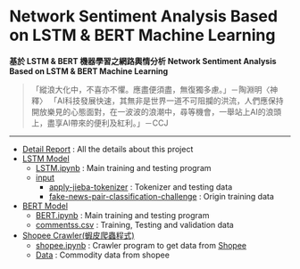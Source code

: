 # Network Sentiment Analysis Based on LSTM & BERT Machine Learning

**基於 LSTM &amp; BERT 機器學習之網路輿情分析
Network Sentiment Analysis Based on LSTM & BERT Machine Learning**

> 「縱浪大化中，不喜亦不懼。應盡便須盡，無復獨多慮。」－陶淵明〈神釋〉
> 「AI科技發展快速，其無非是世界一道不可阻攔的洪流，人們應保持開放樂見的心態面對，在一波波的浪潮中，尋等機會，一舉站上AI的浪頭上，盡享AI帶來的便利及紅利。」－CCJ
<hr/>

* [Detail Report](https://github.com/Jung217/LSTM_BERT_Sentiment_Analysis/blob/main/Network%20Sentiment%20Analysis%20Based%20on%20LSTM%20%26%20BERT%20Machine%20Learning_By_CCJ.pdf) : All the details about this project
* [LSTM Model](https://github.com/Jung217/LSTM_BERT_Sentiment_Analysis/tree/main/LSTM)
    * [LSTM.ipynb](https://github.com/Jung217/LSTM_BERT_Sentiment_Analysis/blob/main/LSTM/LSTM.ipynb) : Main training and testing program 
    * [input](https://github.com/Jung217/LSTM_BERT_Sentiment_Analysis/tree/main/LSTM/input)
        * [apply-jieba-tokenizer](https://github.com/Jung217/LSTM_BERT_Sentiment_Analysis/tree/main/LSTM/input/apply-jieba-tokenizer) : Tokenizer and testing data 
        * [fake-news-pair-classification-challenge](https://github.com/Jung217/LSTM_BERT_Sentiment_Analysis/tree/main/LSTM/input/fake-news-pair-classification-challenge) : Origin training data
* [BERT Model](https://github.com/Jung217/LSTM_BERT_Sentiment_Analysis/tree/main/BERT)
    * [BERT.ipynb](https://github.com/Jung217/LSTM_BERT_Sentiment_Analysis/blob/main/BERT/BERT.ipynb) : Main training and testing program
    * [commentss.csv](https://github.com/Jung217/LSTM_BERT_Sentiment_Analysis/blob/main/BERT/commentss.csv) : Training, Testing and validation data
* [Shopee Crawler(蝦皮爬蟲程式)](https://github.com/Jung217/LSTM_BERT_Sentiment_Analysis/tree/main/Shopee%20Crawler) 
    * [shopee.ipynb](https://github.com/Jung217/LSTM_BERT_Sentiment_Analysis/blob/main/Shopee%20Crawler/shopee.ipynb) : Crawler program to get data from [Shopee](https://shopee.tw/)
    * [Data](https://github.com/Jung217/LSTM_BERT_Sentiment_Analysis/tree/main/Shopee%20Crawler/Data) : Commodity data from shopee
